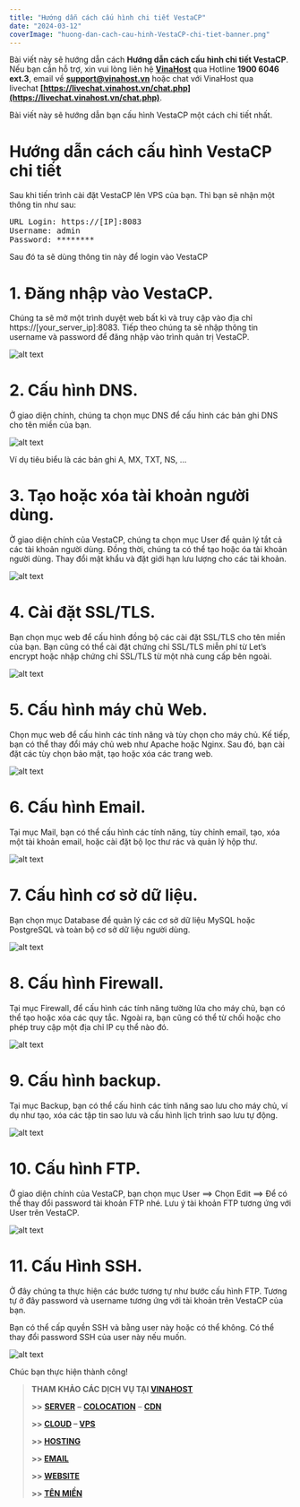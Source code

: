 ```yaml
---
title: "Hướng dẫn cách cấu hình chi tiết VestaCP"
date: "2024-03-12"
coverImage: "huong-dan-cach-cau-hinh-VestaCP-chi-tiet-banner.png"
---
```


Bài viết này sẽ hướng dẫn cách **Hướng dẫn cách cấu hình chi tiết VestaCP**. Nếu bạn cần hỗ trợ, xin vui lòng liên hệ [**VinaHost**](https://blog.vinahost.vn/) qua Hotline **1900 6046 ext.3**, email về **support@vinahost.vn** hoặc chat với VinaHost qua livechat **[https://livechat.vinahost.vn/chat.php](https://livechat.vinahost.vn/chat.php)**.

Bài viết này sẽ hướng dẫn bạn cấu hình VestaCP một cách chi tiết nhất.

# Hướng dẫn cách cấu hình VestaCP chi tiết

Sau khi tiến trình cài đặt VestaCP lên VPS của bạn. Thì bạn sẽ nhận một thông tin như sau:

<pre>
URL Login: https://[IP]:8083
Username: admin
Password: ********
</pre>

Sau đó ta sẽ dùng thông tin này để login vào VestaCP

# 1. Đăng nhập vào VestaCP.

Chúng ta sẽ mở một trình duyệt web bất kì và truy cập vào địa chỉ https://[your_server_ip]:8083.  Tiếp theo chúng ta sẽ nhập thông tin username và password để đăng nhập vào trình quản trị VestaCP.

![alt text](docs/images/huong-dan-cach-cau-hinh-VestaCP-chi-tiet-01.png)

# 2. Cấu hình DNS.

Ở giao diện chính, chúng ta chọn mục DNS để cấu hình các bản ghi DNS cho tên miền của bạn. 

![alt text](docs/images/huong-dan-cach-cau-hinh-VestaCP-chi-tiet-02.png)

Ví dụ tiêu biểu là các bản ghi A, MX, TXT, NS, ...

# 3. Tạo hoặc xóa tài khoản người dùng.

Ờ giao diện chính của VestaCP, chúng ta chọn mục User để quản lý tắt cả các tài khoản người dùng. Đồng thời, chúng ta có thể tạo hoặc óa tài khoản người dùng. Thay đổi mật khẩu và đặt giới hạn lưu lượng cho các tài khoản.

![alt text](docs/images/huong-dan-cach-cau-hinh-VestaCP-chi-tiet-03.png)


# 4. Cài đặt SSL/TLS.

Bạn chọn mục web để cấu hình đồng bộ các cài đặt SSL/TLS cho tên miền của bạn. Bạn cũng có thể cài đặt chứng chỉ SSL/TLS miễn phí từ Let’s encrypt hoặc nhập chứng chỉ SSL/TLS từ một nhà cung cấp bên ngoài. 

![alt text](docs/images/huong-dan-cach-cau-hinh-VestaCP-chi-tiet-04.png)

# 5. Cấu hình máy chủ Web.

Chọn mục web để cấu hình các tính năng và tùy chọn cho máy chủ. Kế tiếp, bạn có thể thay đổi máy chủ web như Apache hoặc Nginx. Sau đó, bạn cài đặt các tùy chọn bảo mật, tạo hoặc xóa các trang web.

![alt text](docs/images/huong-dan-cach-cau-hinh-VestaCP-chi-tiet-05.png)

# 6. Cấu hình Email.

Tại mục Mail, bạn có thể cấu hình các tính năng, tùy chỉnh email, tạo, xóa một tài khoản email, hoặc cài đặt bộ lọc thư rác và quản lý hộp thư. 

![alt text](docs/images/huong-dan-cach-cau-hinh-VestaCP-chi-tiet-06.png)

# 7. Cấu hình cơ sở dữ liệu.

Bạn chọn mục Database để quản lý các cơ sở dữ liệu MySQL hoặc PostgreSQL và toàn bộ cơ sở dữ liệu người dùng.

![alt text](docs/images/huong-dan-cach-cau-hinh-VestaCP-chi-tiet-07.png)

# 8. Cấu hình Firewall.

Tại mục Firewall, để cấu hình các tính năng tường lửa cho máy chủ, bạn có thể tạo hoặc xóa các quy tắc. Ngoài ra, bạn cũng có thể từ chối hoặc cho phép truy cập một địa chỉ IP cụ thể nào đó.

![alt text](docs/images/huong-dan-cach-cau-hinh-VestaCP-chi-tiet-08.png)

# 9. Cấu hình backup.

Tại mục Backup, bạn có thể cấu hình các tính năng sao lưu cho máy chủ, ví dụ như tạo, xóa các tập tin sao lưu và cấu hình lịch trình sao lưu tự động.

![alt text](docs/images/huong-dan-cach-cau-hinh-VestaCP-chi-tiet-09.png)

# 10. Cấu hình FTP.

Ở giao diện chính của VestaCP, bạn chọn mục User ==> Chọn Edit ==> Để có thể thay đổi password tài khoản FTP nhé. Lưu ý tài khoản FTP tương ứng với User trên VestaCP.

![alt text](docs/images/huong-dan-cach-cau-hinh-VestaCP-chi-tiet-10.png)

# 11. Cấu Hình SSH.

Ở đây chúng ta thực hiện các bước tương tự như bước cấu hình FTP. Tương tự ở đây password và username tương ứng với tài khoản trên VestaCP của bạn.

Bạn có thể cấp quyền SSH và bằng  user này hoặc có thể không. Có thể thay đổi password SSH của user này nếu muốn.

![alt text](docs/images/huong-dan-cach-cau-hinh-VestaCP-chi-tiet-11.png)



Chúc bạn thực hiện thành công!

> **THAM KHẢO CÁC DỊCH VỤ TẠI [VINAHOST](https://vinahost.vn/)**
> 
> **\>>** [**SERVER**](https://vinahost.vn/thue-may-chu-rieng/) **–** [**COLOCATION**](https://vinahost.vn/colocation.html) – [**CDN**](https://vinahost.vn/dich-vu-cdn-chuyen-nghiep)
> 
> **\>> [CLOUD](https://vinahost.vn/cloud-server-gia-re/) – [VPS](https://vinahost.vn/vps-ssd-chuyen-nghiep/)**
> 
> **\>> [HOSTING](https://vinahost.vn/wordpress-hosting)**
> 
> **\>> [EMAIL](https://vinahost.vn/email-hosting)**
> 
> **\>> [WEBSITE](http://vinawebsite.vn/)**
> 
> **\>> [TÊN MIỀN](https://vinahost.vn/ten-mien-gia-re/)**

